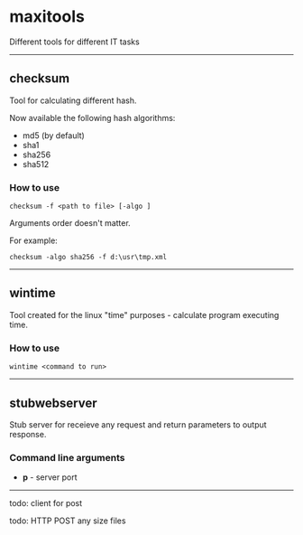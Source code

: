 # maxitools
Different tools for different IT tasks

---
## checksum
Tool for calculating different hash.

Now available the following hash algorithms:
* md5 (by default)
* sha1
* sha256
* sha512

### How to use
`checksum -f <path to file> [-algo ]`

Arguments order doesn't matter.

For example:

`checksum -algo sha256 -f d:\usr\tmp.xml`

---
## wintime
Tool created for the linux "time" purposes - calculate program executing time.

### How to use
`wintime <command to run>`

---
## stubwebserver
Stub server for receieve any request and return parameters to output response.

### Command line arguments
* **p** - server port

---
todo: client for post

todo: HTTP POST any size files